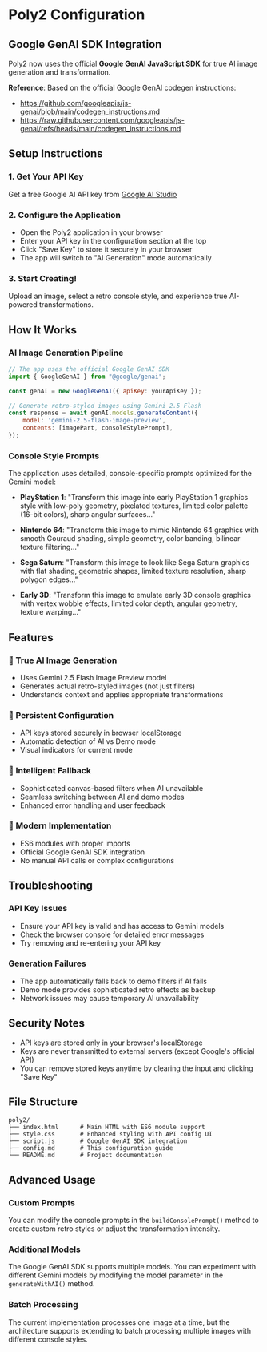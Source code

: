 # Poly2 Configuration

## Google GenAI SDK Integration

Poly2 now uses the official **Google GenAI JavaScript SDK** for true AI image generation and transformation.

**Reference**: Based on the official Google GenAI codegen instructions:
- https://github.com/googleapis/js-genai/blob/main/codegen_instructions.md
- https://raw.githubusercontent.com/googleapis/js-genai/refs/heads/main/codegen_instructions.md

## Setup Instructions

### 1. Get Your API Key
Get a free Google AI API key from [Google AI Studio](https://aistudio.google.com/apikey)

### 2. Configure the Application
- Open the Poly2 application in your browser
- Enter your API key in the configuration section at the top
- Click "Save Key" to store it securely in your browser
- The app will switch to "AI Generation" mode automatically

### 3. Start Creating!
Upload an image, select a retro console style, and experience true AI-powered transformations.

## How It Works

### AI Image Generation Pipeline
```javascript
// The app uses the official Google GenAI SDK
import { GoogleGenAI } from "@google/genai";

const genAI = new GoogleGenAI({ apiKey: yourApiKey });

// Generate retro-styled images using Gemini 2.5 Flash
const response = await genAI.models.generateContent({
    model: 'gemini-2.5-flash-image-preview',
    contents: [imagePart, consoleStylePrompt],
});
```

### Console Style Prompts

The application uses detailed, console-specific prompts optimized for the Gemini model:

- **PlayStation 1**: "Transform this image into early PlayStation 1 graphics style with low-poly geometry, pixelated textures, limited color palette (16-bit colors), sharp angular surfaces..."

- **Nintendo 64**: "Transform this image to mimic Nintendo 64 graphics with smooth Gouraud shading, simple geometry, color banding, bilinear texture filtering..."

- **Sega Saturn**: "Transform this image to look like Sega Saturn graphics with flat shading, geometric shapes, limited texture resolution, sharp polygon edges..."

- **Early 3D**: "Transform this image to emulate early 3D console graphics with vertex wobble effects, limited color depth, angular geometry, texture warping..."

## Features

### 🤖 True AI Image Generation
- Uses Gemini 2.5 Flash Image Preview model
- Generates actual retro-styled images (not just filters)
- Understands context and applies appropriate transformations

### 💾 Persistent Configuration  
- API keys stored securely in browser localStorage
- Automatic detection of AI vs Demo mode
- Visual indicators for current mode

### 🔄 Intelligent Fallback
- Sophisticated canvas-based filters when AI unavailable
- Seamless switching between AI and demo modes
- Enhanced error handling and user feedback

### 📱 Modern Implementation
- ES6 modules with proper imports
- Official Google GenAI SDK integration
- No manual API calls or complex configurations

## Troubleshooting

### API Key Issues
- Ensure your API key is valid and has access to Gemini models
- Check the browser console for detailed error messages
- Try removing and re-entering your API key

### Generation Failures
- The app automatically falls back to demo filters if AI fails
- Demo mode provides sophisticated retro effects as backup
- Network issues may cause temporary AI unavailability

## Security Notes

- API keys are stored only in your browser's localStorage
- Keys are never transmitted to external servers (except Google's official API)
- You can remove stored keys anytime by clearing the input and clicking "Save Key"

## File Structure

```
poly2/
├── index.html      # Main HTML with ES6 module support
├── style.css       # Enhanced styling with API config UI
├── script.js       # Google GenAI SDK integration
├── config.md       # This configuration guide
└── README.md       # Project documentation
```

## Advanced Usage

### Custom Prompts
You can modify the console prompts in the `buildConsolePrompt()` method to create custom retro styles or adjust the transformation intensity.

### Additional Models
The Google GenAI SDK supports multiple models. You can experiment with different Gemini models by modifying the model parameter in the `generateWithAI()` method.

### Batch Processing
The current implementation processes one image at a time, but the architecture supports extending to batch processing multiple images with different console styles.